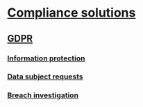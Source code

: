 # [Compliance solutions](placeholder.md)
## [GDPR](placeholder.md)
### [Information protection](placeholder.md)
### [Data subject requests](placeholder.md)
### [Breach investigation](placeholder.md)